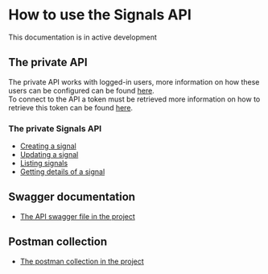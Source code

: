 # How to use the Signals API

This documentation is in active development

## The private API

The private API works with logged-in users, more information on how these users can be configured can be found [here](../authorization.md).  
To connect to the API a token must be retrieved more information on how to retrieve this token can be found [here](v1/private/01.connecting_to_the_api.md).

### The private Signals API
* [Creating a signal](v1/private/signals/01.creating_a_signal.md)
* [Updating a signal](v1/private/signals/02.updating_a_signal.md)
* [Listing signals](v1/private/signals/03.listing_signals.md)
* [Getting details of a signal](v1/private/signals/04.signal_detail.md)

## Swagger documentation

* [The API swagger file in the project](../../../api/app/signals/apps/api/templates/api/swagger/openapi.yaml)

## Postman collection

* [The postman collection in the project](../../postman/README.md)
